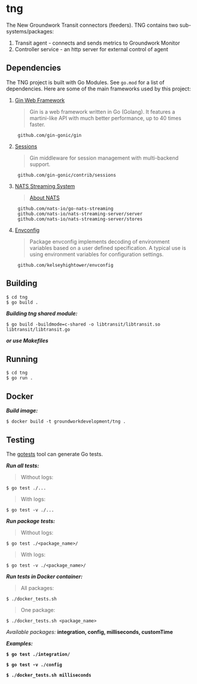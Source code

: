 # tng
The New Groundwork Transit connectors (feeders). TNG contains two sub-systems/packages:

1. Transit agent - connects and sends metrics to Groundwork Monitor 
2. Controller service - an http server for external control of agent

Dependencies
--------
The TNG project is built with Go Modules. See `go.mod` for a list of dependencies. Here are some of the main frameworks used by this project:
1. [Gin Web Framework](github.com/gin-gonic/gin)

     >Gin is a web framework written in Go (Golang).
      It features a martini-like API with much better performance,
      up to 40 times faster.
    
        github.com/gin-gonic/gin

2. [Sessions](github.com/gin-contrib/sessions)

    > Gin middleware for session management with multi-backend support.

        github.com/gin-gonic/contrib/sessions
        
3. [NATS Streaming System](nats.io)
    
    > [About NATS](nats.io/about)
   
        github.com/nats-io/go-nats-streaming
        github.com/nats-io/nats-streaming-server/server
        github.com/nats-io/nats-streaming-server/stores
        
4. [Envconfig](github.com/kelseyhightower/envconfig)

    > Package envconfig implements decoding of environment variables based 
      on a user defined specification. A typical use is using environment variables
      for configuration settings.
    
        github.com/kelseyhightower/envconfig
                                                            
   
Building
--------
```
$ cd tng
$ go build .
```
***Building tng shared module:***

```
$ go build -buildmode=c-shared -o libtransit/libtransit.so libtransit/libtransit.go
```
***or use Makefiles***

Running 
--------
```
$ cd tng
$ go run .
```

Docker
--------
***Build image:***

    $ docker build -t groundworkdevelopment/tng .

Testing
-------
The [gotests](https://github.com/cweill/gotests) tool can generate Go tests.

***Run all tests:***
>Without logs:

    $ go test ./...

>With logs:

    $ go test -v ./...

***Run package tests:***
>Without logs:

    $ go test ./<package_name>/
    
>With logs: 
    
    $ go test -v ./<package_name>/
    
***Run tests in Docker container:***
>All packages:

    $ ./docker_tests.sh
    
>One package:
    
    $ ./docker_tests.sh <package_name>
    
*Available packages:* <b>integration, config, milliseconds, customTime

***Examples:***

    $ go test ./integration/
    
    $ go test -v ./config
    
    $ ./docker_tests.sh milliseconds
